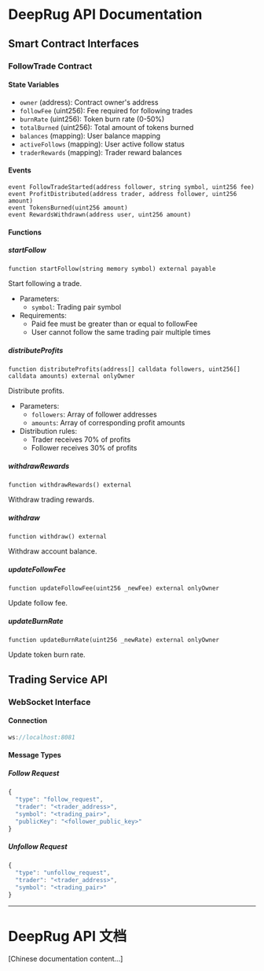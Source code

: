 # DeepRug API Documentation

## Smart Contract Interfaces

### FollowTrade Contract

#### State Variables

- `owner` (address): Contract owner's address
- `followFee` (uint256): Fee required for following trades
- `burnRate` (uint256): Token burn rate (0-50%)
- `totalBurned` (uint256): Total amount of tokens burned
- `balances` (mapping): User balance mapping
- `activeFollows` (mapping): User active follow status
- `traderRewards` (mapping): Trader reward balances

#### Events

```solidity
event FollowTradeStarted(address follower, string symbol, uint256 fee)
event ProfitDistributed(address trader, address follower, uint256 amount)
event TokensBurned(uint256 amount)
event RewardsWithdrawn(address user, uint256 amount)
```

#### Functions

##### startFollow
```solidity
function startFollow(string memory symbol) external payable
```
Start following a trade.
- Parameters:
  - `symbol`: Trading pair symbol
- Requirements:
  - Paid fee must be greater than or equal to followFee
  - User cannot follow the same trading pair multiple times

##### distributeProfits
```solidity
function distributeProfits(address[] calldata followers, uint256[] calldata amounts) external onlyOwner
```
Distribute profits.
- Parameters:
  - `followers`: Array of follower addresses
  - `amounts`: Array of corresponding profit amounts
- Distribution rules:
  - Trader receives 70% of profits
  - Follower receives 30% of profits

##### withdrawRewards
```solidity
function withdrawRewards() external
```
Withdraw trading rewards.

##### withdraw
```solidity
function withdraw() external
```
Withdraw account balance.

##### updateFollowFee
```solidity
function updateFollowFee(uint256 _newFee) external onlyOwner
```
Update follow fee.

##### updateBurnRate
```solidity
function updateBurnRate(uint256 _newRate) external onlyOwner
```
Update token burn rate.

## Trading Service API

### WebSocket Interface

#### Connection
```javascript
ws://localhost:8081
```

#### Message Types

##### Follow Request
```javascript
{
  "type": "follow_request",
  "trader": "<trader_address>",
  "symbol": "<trading_pair>",
  "publicKey": "<follower_public_key>"
}
```

##### Unfollow Request
```javascript
{
  "type": "unfollow_request",
  "trader": "<trader_address>",
  "symbol": "<trading_pair>"
}
```

---

# DeepRug API 文档

[Chinese documentation content...]